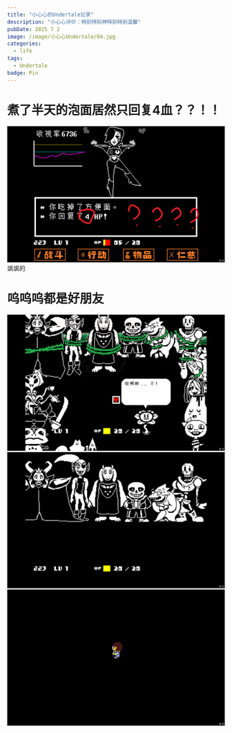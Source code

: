 ```yaml
---
title: "小心心的Undertale记录"
description: "小心心评价：特别特别神特别特别温馨"
pubDate: 2025 7 2
image: /image/小心心Undertale/04.jpg
categories:
  - life
tags:
  - Undertale
badge: Pin
---
```



# 煮了半天的泡面居然只回复4血？？！！
![4血](../../../public/image/小心心Undertale/01.png)
飒飒的
# 呜呜呜都是好朋友
![02](../../../public/image/小心心Undertale/02.png)
![03](../../../public/image/小心心Undertale/03.png)
![04](../../../public/image/小心心Undertale/04.jpg)
